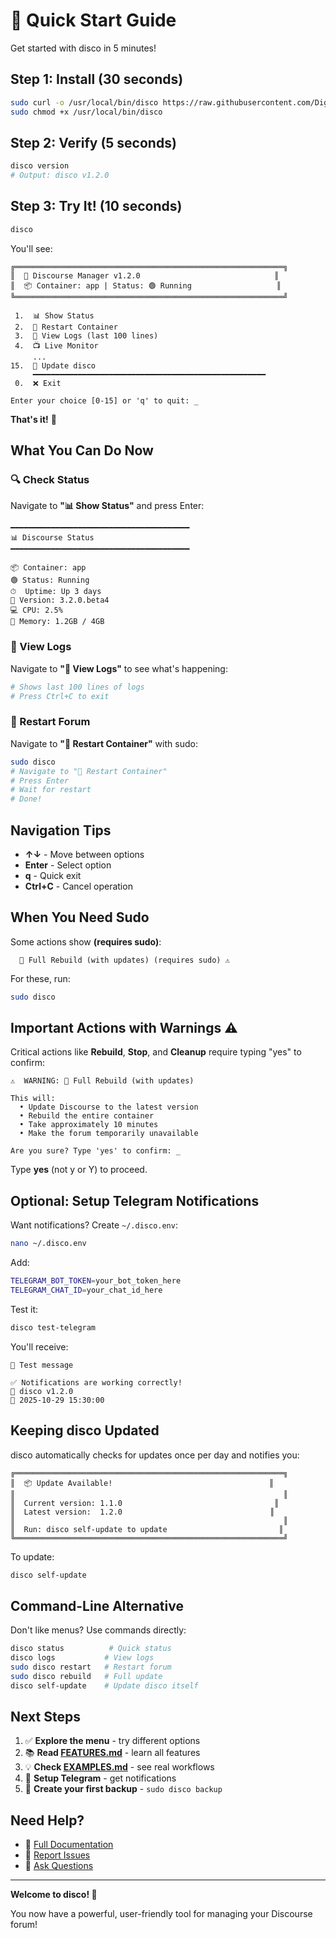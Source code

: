 # 🚀 Quick Start Guide

Get started with disco in 5 minutes!

## Step 1: Install (30 seconds)

```bash
sudo curl -o /usr/local/bin/disco https://raw.githubusercontent.com/DigneZzZ/discourse-cli/main/disco && \
sudo chmod +x /usr/local/bin/disco
```

## Step 2: Verify (5 seconds)

```bash
disco version
# Output: disco v1.2.0
```

## Step 3: Try It! (10 seconds)

```bash
disco
```

You'll see:

```text
╔════════════════════════════════════════════════════════════╗
║  🚀 Discourse Manager v1.2.0                              ║
║  📦 Container: app | Status: 🟢 Running                   ║
╚════════════════════════════════════════════════════════════╝

 1.  📊 Show Status
 2.  🔄 Restart Container
 3.  📝 View Logs (last 100 lines)
 4.  📺 Live Monitor
     ...
15.  🔄 Update disco
     ━━━━━━━━━━━━━━━━━━━━━━━━━━━━━━━━━━━━━━━━━━━━━━━━━━━━
 0.  ❌ Exit

Enter your choice [0-15] or 'q' to quit: _
```

**That's it!** 🎉

## What You Can Do Now

### 🔍 Check Status

Navigate to **"📊 Show Status"** and press Enter:

```text
━━━━━━━━━━━━━━━━━━━━━━━━━━━━━━━━━━━━━━━━
📊 Discourse Status
━━━━━━━━━━━━━━━━━━━━━━━━━━━━━━━━━━━━━━━━

📦 Container: app
🟢 Status: Running
⏱  Uptime: Up 3 days
🔖 Version: 3.2.0.beta4
💻 CPU: 2.5%
🧠 Memory: 1.2GB / 4GB
```

### 📝 View Logs

Navigate to **"📝 View Logs"** to see what's happening:

```bash
# Shows last 100 lines of logs
# Press Ctrl+C to exit
```

### 🔄 Restart Forum

Navigate to **"🔄 Restart Container"** with sudo:

```bash
sudo disco
# Navigate to "🔄 Restart Container"
# Press Enter
# Wait for restart
# Done!
```

## Navigation Tips

- **↑↓** - Move between options
- **Enter** - Select option
- **q** - Quick exit
- **Ctrl+C** - Cancel operation

## When You Need Sudo

Some actions show **(requires sudo)**:

```text
  🔧 Full Rebuild (with updates) (requires sudo) ⚠
```

For these, run:

```bash
sudo disco
```

## Important Actions with Warnings ⚠️

Critical actions like **Rebuild**, **Stop**, and **Cleanup** require typing "yes" to confirm:

```text
⚠️  WARNING: 🔧 Full Rebuild (with updates)

This will:
  • Update Discourse to the latest version
  • Rebuild the entire container
  • Take approximately 10 minutes
  • Make the forum temporarily unavailable

Are you sure? Type 'yes' to confirm: _
```

Type **yes** (not y or Y) to proceed.

## Optional: Setup Telegram Notifications

Want notifications? Create `~/.disco.env`:

```bash
nano ~/.disco.env
```

Add:

```bash
TELEGRAM_BOT_TOKEN=your_bot_token_here
TELEGRAM_CHAT_ID=your_chat_id_here
```

Test it:

```bash
disco test-telegram
```

You'll receive:

```
🧪 Test message

✅ Notifications are working correctly!
🤖 disco v1.2.0
📅 2025-10-29 15:30:00
```

## Keeping disco Updated

disco automatically checks for updates once per day and notifies you:

```text
╔════════════════════════════════════════════════════════════╗
║  📦 Update Available!                                   ║
║                                                            ║
║  Current version: 1.1.0                                  ║
║  Latest version:  1.2.0                                 ║
║                                                            ║
║  Run: disco self-update to update                         ║
╚════════════════════════════════════════════════════════════╝
```

To update:

```bash
disco self-update
```

## Command-Line Alternative

Don't like menus? Use commands directly:

```bash
disco status          # Quick status
disco logs           # View logs
sudo disco restart   # Restart forum
sudo disco rebuild   # Full update
disco self-update    # Update disco itself
```

## Next Steps

1. ✅ **Explore the menu** - try different options
2. 📚 **Read [FEATURES.md](FEATURES.md)** - learn all features
3. 💡 **Check [EXAMPLES.md](EXAMPLES.md)** - see real workflows
4. 📱 **Setup Telegram** - get notifications
5. 🔧 **Create your first backup** - `sudo disco backup`

## Need Help?

- 📖 [Full Documentation](README.md)
- 🐛 [Report Issues](https://github.com/DigneZzZ/discourse-cli/issues)
- 💬 [Ask Questions](https://github.com/DigneZzZ/discourse-cli/discussions)

---

**Welcome to disco! 🎉**

You now have a powerful, user-friendly tool for managing your Discourse forum!
